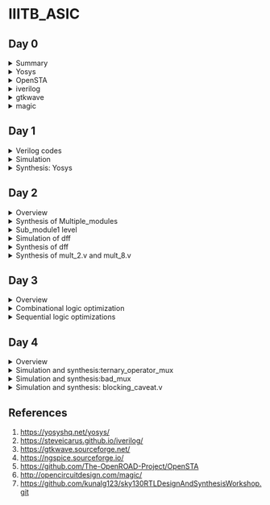 # IIITB_ASIC
## Day 0 

<details>
 <summary> Summary </summary>

  Installed the needed tools.

</details>	
	
 <details>
 <summary> Yosys </summary>
  
  I installed Yosys using the following commands:

  ```bash  
  git clone https://github.com/YosysHQ/yosys.git
  cd yosys-master 
  sudo apt install make 
  sudo apt-get install build-essential clang bison flex \
      libreadline-dev gawk tcl-dev libffi-dev git \
      graphviz xdot pkg-config python3 libboost-system-dev \
      libboost-python-dev libboost-filesystem-dev zlib1g-dev
  make 
  sudo make install
  ```
Below is the screenshot showing sucessful installation:
![image](https://github.com/Pruthvi-Parate/IIITB_ASIC/assets/72121158/00d73ed4-2207-4dd9-a57a-eac68fcb04ef)



Below is the screenshot showing sucessful launch:
![image](https://github.com/Pruthvi-Parate/IIITB_ASIC/assets/72121158/04cc4e16-3179-41b8-a22a-90ff37dcd33a)

</details>
 <details>
 <summary> OpenSTA </summary>
   
I installed and built OpenSTA (including the needed packages) using the following commands:
 ```bash
sudo apt-get install cmake clang gcctcl swig bison flex
git clone https://github.com/The-OpenROAD-Project/OpenSTA.git
cd OpenSTA
mkdir build
cd build
cmake ..
make
```
Below is the screenshot showing sucessful installation:
![image](https://github.com/Pruthvi-Parate/IIITB_ASIC/assets/72121158/a36e4559-abd5-4fba-8f97-2acbcd7f9d92)
Below is the screenshot showing sucessful launch:
![image](https://github.com/Pruthvi-Parate/IIITB_ASIC/assets/72121158/999fc719-b6f8-4ce7-8028-4f66efe2ecf4)
</details>
 <details>
 <summary> iverilog </summary>
	 
 I installed iverilog using the following command:
  ```bash
sudo apt-get install iverilog
  ```
 Below is the screenshot showing sucessful launch:
 
![image](https://github.com/Pruthvi-Parate/IIITB_ASIC/assets/72121158/fd1861a0-3995-4f15-b0aa-f58e18e02082)
</details>
 <details>
 <summary> gtkwave </summary>

  I installed gtkwave using the following command:
```bash
sudo apt-get install gtkwave
```

 Below is the screenshot showing sucessful launch:
 ![image](https://github.com/Pruthvi-Parate/IIITB_ASIC/assets/72121158/21386995-18ef-4c1d-a188-b1d97fab11ce)
![image](https://github.com/Pruthvi-Parate/IIITB_ASIC/assets/72121158/05fc8a66-be0e-42fc-8189-71243c46cdf7)

</details>
 <details>
 <summary> magic </summary>


I installed magic using the following commands:
  ```bash
sudo apt-get install m4
sudo apt-get install tcsh
sudo apt-get install csh
sudo apt-get install libx11-dev
sudo apt-get install tcl-dev tk-dev
sudo apt-get install libcairo2-dev
sudo apt-get install mesa-common-dev libglu1-mesa-dev
sudo apt-get install libncurses-dev
 ```
 Below is the screenshot showing sucessful launch:
 ![image](https://github.com/Pruthvi-Parate/IIITB_ASIC/assets/72121158/5e3c330f-8b2d-4f9f-a73c-6e781ca9d3b7)
</details>

## Day 1

<details>
 <summary> Verilog codes </summary>

  Here in this section I used the 2*1 mux which is taken from https://github.com/kunalg123/sky130RTLDesignAndSynthesisWorkshop.git
</details>
<details>
	<summary>Simulation</summary>
	
Below is the screenshot of code of goodmux and its testbench:
![goodmux](https://github.com/Pruthvi-Parate/IIITB_ASIC/assets/72121158/552e8728-67a3-43a3-bb54-b22fa3ed12b8)
	
Below is the gtkwave plot:
![gtkwave](https://github.com/Pruthvi-Parate/IIITB_ASIC/assets/72121158/c87070f6-dcc1-46fb-9976-f673ae6033e9)
</details>
<details>
	<summary>Synthesis: Yosys</summary>
	I used following commands to synthesize :
	
	
	yosys> read_liberty -lib ../lib/sky130_fd_sc_hd__tt_025C_1v80.lib
	yosys> read_verilog good_mux.v
	yosys> synth -top good_mux
	yosys> abc -liberty ../lib/sky130_fd_sc_hd__tt_025C_1v80.lib
	yosys> show

   Below is the screenshot of synthesized design:
   
   ![yosys](https://github.com/Pruthvi-Parate/IIITB_ASIC/assets/72121158/ec14dd89-6aa1-4e07-be66-b71de591e1da)
   
I used the following commands to generate the netlist:
 ```bash
 yosys> write_verilog mymux_netlist.v
 yosys> write_verilog -noattr mymux_netlist.v
 ```
Below is the screenshots for both: 

![netlist](https://github.com/Pruthvi-Parate/IIITB_ASIC/assets/72121158/2439985b-e072-406d-a89a-ed03de4f9cb6)
![noattr](https://github.com/Pruthvi-Parate/IIITB_ASIC/assets/72121158/6cd9948e-d76c-4327-bb75-3746fb97267d)

</details>

## Day 2

<details>
 <summary> Overview </summary>

  In this section, I embarked on a comprehensive synthesis process that encompassed various levels of design abstraction. Initially, I tackled the task of synthesizing a multiple module structure, composed of two distinct submodules. This synthesis endeavor took place both at the multiple module level, considering both hierarchical and flattened forms, as well as at the individual submodule level. The latter level of synthesis holds particular significance for two key reasons.
  Here I took the verilog codes from : https://github.com/kunalg123/sky130RTLDesignAndSynthesisWorkshop.git
</details>

<details>
	<summary>Synthesis of Multiple_modules</summary>
	This segment of the study elucidates the synthesis process applied to multiple modules, emphasizing a departure from the single-module approach. The Yosys commands, previously outlined and discussed, form the cornerstone of this synthesis process, adapted and executed to accommodate two distinct design types.Below is 
	the commands for synthesis
	
	yosys> read_liberty -lib <path to lib file>
	yosys> read_verilog <path to verilog file>
	yosys> synth -top <top_module_name>
	yosys> abc -liberty <path to lib file>
	yosys> flatten
	yosys> show
	yosys> write_verilog -noattr <file_name_netlist.v>

  Below is the representation of hierarchy design.
  
  ![mulmod](https://github.com/Pruthvi-Parate/IIITB_ASIC/assets/72121158/367b38d8-99ff-46f2-8d6e-57f45b299b26)


 Below is the netlist.
 
 ![noattr](https://github.com/Pruthvi-Parate/IIITB_ASIC/assets/72121158/1f99673d-5d59-4680-973f-12411458e16e)

 And below is the flat code and design.
 
 ![flatcmd](https://github.com/Pruthvi-Parate/IIITB_ASIC/assets/72121158/329fa960-e360-41bc-810e-3526b92d8426)

![flatcode](https://github.com/Pruthvi-Parate/IIITB_ASIC/assets/72121158/b2f62f6c-d550-4b9d-8c22-7a05db80124e)


 ![flattenimg](https://github.com/Pruthvi-Parate/IIITB_ASIC/assets/72121158/8af15e87-9c85-4025-86ac-ba5248173f0f)

</details>
<details>
	<summary>Sub_module1 level
</summary>
Below is the schematic of submodule1.

 ![submodule1](https://github.com/Pruthvi-Parate/IIITB_ASIC/assets/72121158/61c7bea7-1786-4b36-aa95-7e047f92adf2)

</details>

<details><summary>
	Simulation of dff
</summary>
Below is the representation of dff with async reset.

![asyncReset](https://github.com/Pruthvi-Parate/IIITB_ASIC/assets/72121158/35102baa-7ca3-4eb4-af0f-895af9a7f355)

Below is the representation of dff with async set.

![asyncSet](https://github.com/Pruthvi-Parate/IIITB_ASIC/assets/72121158/b0c37d01-647c-47b7-b943-666b52612f20)

Below is the representation of dff with sync reset.

![syncReset](https://github.com/Pruthvi-Parate/IIITB_ASIC/assets/72121158/a5059c10-54f0-40a3-92c6-6a398322405f)

</details>

<details><summary>
	Synthesis of dff
</summary>
Below is the representation of dff with async reset.

![SasyncReset](https://github.com/Pruthvi-Parate/IIITB_ASIC/assets/72121158/f19796c8-7ed9-4921-a9f6-233f07f0e436)



Below is the representation of dff with async set.

![SasyncSet](https://github.com/Pruthvi-Parate/IIITB_ASIC/assets/72121158/aacdea48-5b17-4fad-b908-e61c28cdfb2d)


Below is the representation of dff with sync reset.

![SsyncReset](https://github.com/Pruthvi-Parate/IIITB_ASIC/assets/72121158/6e0d8c82-09ad-4391-b142-aaa4bf1d55a8)


</details>

<details><summary>
	Synthesis of mult_2.v and mult_8.v
</summary>

Below is the representation of synthesized design of mult2.

![mul2file](https://github.com/Pruthvi-Parate/IIITB_ASIC/assets/72121158/cca0aef9-f183-449c-a4a8-d99f962558f8)

![mul2](https://github.com/Pruthvi-Parate/IIITB_ASIC/assets/72121158/cee43580-913f-4dd5-be7f-57a70c1da116)


Below is the representation of synthesized design of mult8.

![mult8file](https://github.com/Pruthvi-Parate/IIITB_ASIC/assets/72121158/f3aac94f-0eba-4648-b586-d74c989249c9)

![mult8](https://github.com/Pruthvi-Parate/IIITB_ASIC/assets/72121158/6dd542e3-ed60-442f-9a50-bd557e2d4c52)


</details>

  ## Day 3
<details><summary>
	Overview
</summary> 
Within the expansive realm of ASIC design, the principles of optimization serve as the cornerstone for achieving enhanced performance, efficiency, and functionality. By employing techniques such as Boolean logic optimization, logic synthesis, and technology mapping, we can ensure that the combinational logic in your ASIC design is fine-tuned for optimal speed and efficiency.
</details>
<details> <summary>Combinational logic optimization</summary> 
Combinational optimization stands as a cornerstone in the process of ASIC design, focusing on logic circuits that produce output solely based on their current input values. At this stage, optimization is aimed at refining the logic gates and their interconnections to achieve minimal propagation delays, reduced power consumption, and compact layouts. Below are the commands
	
	yosys> read_liberty -lib ../lib/sky130_fd_sc_hd__tt_025C_1v80.lib
	yosys> read_verilog opt_check.v
	yosys> synth -top opt_check
	yosys> opt_clean -purge
	yosys> abc -liberty ../lib/sky130_fd_sc_hd__tt_025C_1v80.lib
	yosys> show

Below is the representation of the optimized design.

![optcheck](https://github.com/Pruthvi-Parate/IIITB_ASIC/assets/72121158/ebaf879b-9d1b-41ea-9426-87c5c6c60caf)


Below it the representation to view synthesized design of optimized optcheck_2.v (y=a?1:b)

![optcheck2](https://github.com/Pruthvi-Parate/IIITB_ASIC/assets/72121158/2065d93b-04bf-423b-b73f-923bbe15eee4)


Below it the representation to view synthesized design of optimized optcheck_3.v (y=a?(c?b:0):0)

![optcheck3](https://github.com/Pruthvi-Parate/IIITB_ASIC/assets/72121158/70244762-58d2-4a12-9a3f-a627ac457488)


Below it the representation to view synthesized design of optimized optcheck_4.v (y = a?(b?(a & c ):c):(!c))

![optcheck4](https://github.com/Pruthvi-Parate/IIITB_ASIC/assets/72121158/a7318da5-06db-4160-bc2a-71979991b89c)


Below it the representation to view synthesized design of optimized multiple_module_opt.v 

![multimodopt2](https://github.com/Pruthvi-Parate/IIITB_ASIC/assets/72121158/ed4ab85e-722f-4799-9007-4553267a4210)


</details>
<details><summary>
	Sequential logic optimizations
</summary>
Sequential optimization, on the other hand, delves into the complexities introduced by memory elements and feedback loops within a circuit. These components give rise to sequential logic, where the output depends not just on the current inputs but also on the previous states. Achieving optimal performance in sequential logic requires a holistic approach, incorporating factors like clock frequency, setup and hold times, and routing congestion. 

 Below is the command  to simulate the design of dff_const1.v
 
```
iverilog dff_const1.v tb_dff_const1.v
./a.out
gtkwave tb_dff_const1.vdc
 ```
<details><summary>dff_const1</summary>
Below is the representation of the obtained simulation

![wavedff1](https://github.com/Pruthvi-Parate/IIITB_ASIC/assets/72121158/ac0e1d94-3715-4570-b9f7-695dff470d61)


Below is the representation of syntesized design of optimized dff_const1.v

![Synthdff1](https://github.com/Pruthvi-Parate/IIITB_ASIC/assets/72121158/543a5741-03e4-48cf-bff1-5abb50d1b960)


</details>

<details><summary>dff_const2</summary>
Below is the representation of the obtained simulation

![wavedff2](https://github.com/Pruthvi-Parate/IIITB_ASIC/assets/72121158/b481f748-070c-4073-b2ad-155017c65a87)


Below is the representation of syntesized design of optimized dff_const2.v

![synth2](https://github.com/Pruthvi-Parate/IIITB_ASIC/assets/72121158/a00e4f40-706a-4d4e-8bae-8295b8a98869)


</details>

<details><summary>dff_const3</summary>
Below is the representation of the obtained simulation

![wavedff3](https://github.com/Pruthvi-Parate/IIITB_ASIC/assets/72121158/d0b8116e-ae01-4165-af26-1674dbbb4759)


Below is the representation of syntesized design of optimized dff_const3.v

![synth3](https://github.com/Pruthvi-Parate/IIITB_ASIC/assets/72121158/d28c3615-7f9e-4699-a35a-1a7816cc78ec)


</details>

<details><summary>dff_const4</summary>
Below is the representation of the obtained simulation

![wavedff4](https://github.com/Pruthvi-Parate/IIITB_ASIC/assets/72121158/201203b6-fe4b-43be-85b0-06b792bc6146)


Below is the representation of syntesized design of optimized dff_const4.v

![synth4](https://github.com/Pruthvi-Parate/IIITB_ASIC/assets/72121158/a0a6032a-f9a6-4751-ba23-b0884f11facb)


</details>

<details><summary>dff_const5</summary>
	
Below is the representation of the obtained simulation

![wavedff5](https://github.com/Pruthvi-Parate/IIITB_ASIC/assets/72121158/52d88382-92ab-4d49-98be-2184812e82ad)


Below is the representation of syntesized design of optimized dff_const5.v

![synth5](https://github.com/Pruthvi-Parate/IIITB_ASIC/assets/72121158/3d9e9a9d-b319-4825-8fda-af72474670a2)


</details>

<details><summary>counter_opt</summary>


Below is the representation of optimized design

![synthcounter](https://github.com/Pruthvi-Parate/IIITB_ASIC/assets/72121158/07e26d54-fd47-455e-ba89-6800bdb4cbab)


</details>

<details><summary>counter_opt2</summary>

Below is the representation of syntesized design

![synthcounter2](https://github.com/Pruthvi-Parate/IIITB_ASIC/assets/72121158/d7ba7d27-83c6-4d7d-89bf-9dbb908e00bb)


</details>

</details>

## Day 4

<details> <summary>
	Overview
</summary>
Gate-level simulation is a crucial aspect of digital hardware design and verification, especially in fields like VLSI, FPGA, and ASIC design. It involves simulating the behavior of a digital circuit at the gate level, which is the lowest level of abstraction in the design hierarchy. Gate-level simulation helps verify the correctness of a circuit's logic and functionality before fabrication or implementation on hardware.  

Blocking assignments are executed sequentially in the order they appear in the code. When a blocking assignment is encountered, the right-hand side (RHS) expression is evaluated immediately, and the signal on the left-hand side (LHS) is updated with the new value.
Non-blocking assignments, on the other hand, are not executed immediately. Instead, all non-blocking assignments within a procedural block are evaluated simultaneously at the end of the block's execution.

</details>

<details><summary> 
	Simulation and synthesis:ternary_operator_mux
</summary>

Below are the commands

```
iverilog <name verilog: ternary_operator_mux.v tb_ternary_operator_mux.v
./a.out
gtkwave tb_ternary_operator_mux.vcd
```
Below is the obtained simulation which acts as mux

![simtern](https://github.com/Pruthvi-Parate/IIITB_ASIC/assets/72121158/830066ba-fa93-410c-9fb6-1cffe3ecc9c6)

![synthtern](https://github.com/Pruthvi-Parate/IIITB_ASIC/assets/72121158/4751c1c3-6de4-49be-a663-d7598179bbf3)


Below is the command and representation to synthesis the design into netlist of mux.

	yosys> read_liberty -lib ../lib/sky130_fd_sc_hd__tt_025C_1v80.lib
	yosys> read_verilog ternary_operator_mux.v
	yosys> synth -top ternary_operator_mux
	yosys> abc -liberty ../lib/sky130_fd_sc_hd__tt_025C_1v80.lib
	yosys> write_verilog -noattr ternary_operator_mux_net.v
	yosys> show

Below is the obtained net file

![ternnetlist](https://github.com/Pruthvi-Parate/IIITB_ASIC/assets/72121158/bf46f287-2de8-4fe2-b5c7-c0c0cb2d86b8)


Below is the commands GLS of mux

```
iverilog <path to verilog model: ../mylib/verilog_model/primitives.v> <path to sky130_fd_sc_hd__tt_025C_1v80.lib: ../lib/sky130_fd_sc_hd__tt_025C_1v80.lib> <name netlist: ternary_operator_mux_net.v> <name testbench: tb_ternary_operator_mux.v>
./a.out
gtkwave tb_ternary_operator_mux.vcd
```

Below is the simulation which matches with pre-synthesis simulation

![postsimtern](https://github.com/Pruthvi-Parate/IIITB_ASIC/assets/72121158/b49838e9-8c41-4a13-89b0-820dadb78fd3)


</details>

<details><summary> Simulation and synthesis:bad_mux</summary>

 Below are the commands to simulate bad_mux

  In the provided screenshot below of the simulation results, it is apparent that a concerning behavior has been observed. Specifically, the discrepancy arises when the inputs undergo alterations. In this context, it is evident that the variable "y" fails to undergo evaluation. This outcome contradicts the expected behavior and signifies an anomaly in the simulation process. 

![simmux](https://github.com/Pruthvi-Parate/IIITB_ASIC/assets/72121158/5a4f9f9f-4e4e-495d-a5e7-1785b912d4ab)


Below is the command to synthesize the design into netlist

	yosys> read_liberty -lib ../lib/sky130_fd_sc_hd__tt_025C_1v80.lib
	yosys> read_verilog  bad_mux.v
	yosys> synth -top bad_mux
	yosys> abc -liberty sky130_fd_sc_hd__tt_025C_1v80.lib
	yosys> write_verilog -noattr bad_mux_net.v
	yosys> show

Below is the representation of design

![synthmux](https://github.com/Pruthvi-Parate/IIITB_ASIC/assets/72121158/e773a738-f511-42d4-be5e-b125fd604448)


Below is the netlist

![netlist](https://github.com/Pruthvi-Parate/IIITB_ASIC/assets/72121158/e75eb526-e682-450f-b0f1-ae7d9cd959fd)


Below is the commands GLS of mux

```
iverilog <path to verilog model: ../mylib/verilog_model/primitives.v> <path to sky130_fd_sc_hd__tt_025C_1v80.lib: ../lib/sky130_fd_sc_hd__tt_025C_1v80.lib> <name netlist: bad_mux_net.v> <name testbench: tb_bad_mux.v>
./a.out
gtkwave tb_bad_mux.vdc
```

Below is the representation of obtained simulation and as you can see it's not matching up with the simulation we did before which was pre-synthesis simulation

</details>

<details><summary>
	Simulation and synthesis: blocking_caveat.v
</summary>
	
Below is the commands to simulate blocking_caveat

 ```
iverilog blocking_caveat.v tb_blocking_caveat.v
./a.out
gtkwave tb_blocking_caveat.vcd
```
Displayed below is a visual representation , showcasing the outcome of the simulation we've conducted. Notably, upon careful observation, it becomes evident that the variable "d" is retaining or holding on to its previous values. Strikingly, this behavior is akin to what one might expect from a flip-flop in a circuit, even though the circuit configuration in question does not involve an actual flip-flop component. This incongruence with the intended design and function of the circuit constitutes an incorrect behavior, indicating a deviation from the anticipated simulation results.

![simulationpre](https://github.com/Pruthvi-Parate/IIITB_ASIC/assets/72121158/f86aeae0-12cb-422d-a78d-d212d1255895)


Below is the synthesis of the design

![synth](https://github.com/Pruthvi-Parate/IIITB_ASIC/assets/72121158/4747ca8d-4a53-4f3a-aed5-6d9cc5dcc2f2)


Below is the netlist showing

![netlist](https://github.com/Pruthvi-Parate/IIITB_ASIC/assets/72121158/295d8434-77fb-483b-9f0c-a60fbbd4b768)


Below is the commands GLS of blocking_caveat 

```
iverilog <path to verilog model: ../mylib/verilog_model/primitives.v> <path to verilog model: ../mylib/verilog_model/sky130_fd_sc_hd.v> <name netlist: blocking_caveat_net.v> <name testbench: tb_blocking_caveat.v>
./a.out
gtkwave tb_blocking_caveat.vdc
```

Below representation shows an evident dissimilarity arises when comparing this simulation result with the simulation executed prior to the synthesis stage. The primary reason for this disparity can be attributed to the presence of a blocking statement within the design. 



</details>

[Reference Section]:#
## References
1. https://yosyshq.net/yosys/
2. https://steveicarus.github.io/iverilog/
3. https://gtkwave.sourceforge.net/
4. https://ngspice.sourceforge.io/
5. https://github.com/The-OpenROAD-Project/OpenSTA
6. http://opencircuitdesign.com/magic/
7. https://github.com/kunalg123/sky130RTLDesignAndSynthesisWorkshop.git
 
